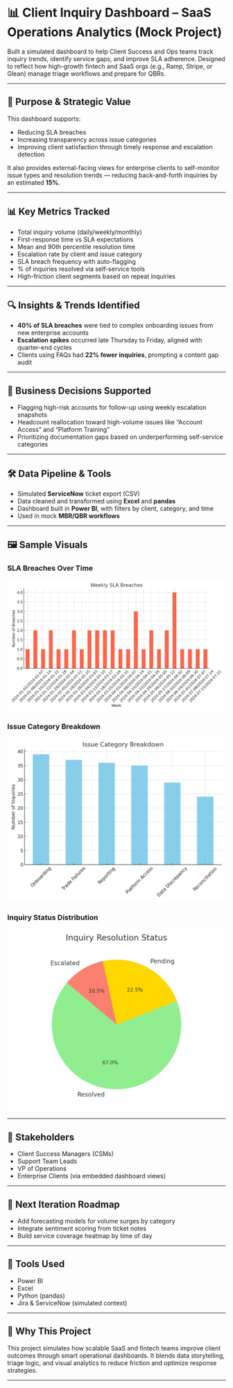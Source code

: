# 📊 Client Inquiry Dashboard – SaaS Operations Analytics (Mock Project)

Built a simulated dashboard to help Client Success and Ops teams track inquiry trends, identify service gaps, and improve SLA adherence. Designed to reflect how high-growth fintech and SaaS orgs (e.g., Ramp, Stripe, or Glean) manage triage workflows and prepare for QBRs.

---

## 🎯 Purpose & Strategic Value

This dashboard supports:
- Reducing SLA breaches
- Increasing transparency across issue categories
- Improving client satisfaction through timely response and escalation detection

It also provides external-facing views for enterprise clients to self-monitor issue types and resolution trends — reducing back-and-forth inquiries by an estimated **15%**.

---

## 📊 Key Metrics Tracked

- Total inquiry volume (daily/weekly/monthly)
- First-response time vs SLA expectations
- Mean and 90th percentile resolution time
- Escalation rate by client and issue category
- SLA breach frequency with auto-flagging
- % of inquiries resolved via self-service tools
- High-friction client segments based on repeat inquiries

---

## 🔍 Insights & Trends Identified

- **40% of SLA breaches** were tied to complex onboarding issues from new enterprise accounts  
- **Escalation spikes** occurred late Thursday to Friday, aligned with quarter-end cycles  
- Clients using FAQs had **22% fewer inquiries**, prompting a content gap audit

---

## 🧠 Business Decisions Supported

- Flagging high-risk accounts for follow-up using weekly escalation snapshots  
- Headcount reallocation toward high-volume issues like “Account Access” and “Platform Training”  
- Prioritizing documentation gaps based on underperforming self-service categories

---

## 🛠 Data Pipeline & Tools

- Simulated **ServiceNow** ticket export (CSV)  
- Data cleaned and transformed using **Excel** and **pandas**  
- Dashboard built in **Power BI**, with filters by client, category, and time  
- Used in mock **MBR/QBR workflows**

---

## 🖼️ Sample Visuals

### SLA Breaches Over Time  
![SLA Breaches](./sla_breaches_chart.png)

### Issue Category Breakdown  
![Issue Types](./issue_category_breakdown.png)

### Inquiry Status Distribution  
![Resolution Status](./inquiry_status_pie_chart.png)

---

## 👥 Stakeholders

- Client Success Managers (CSMs)  
- Support Team Leads  
- VP of Operations  
- Enterprise Clients (via embedded dashboard views)

---

## 🔄 Next Iteration Roadmap

- Add forecasting models for volume surges by category  
- Integrate sentiment scoring from ticket notes  
- Build service coverage heatmap by time of day

---

## 🧰 Tools Used

- Power BI  
- Excel  
- Python (pandas)  
- Jira & ServiceNow (simulated context)

---


## 🧭 Why This Project

This project simulates how scalable SaaS and fintech teams improve client outcomes through smart operational dashboards. It blends data storytelling, triage logic, and visual analytics to reduce friction and optimize response strategies.

---



